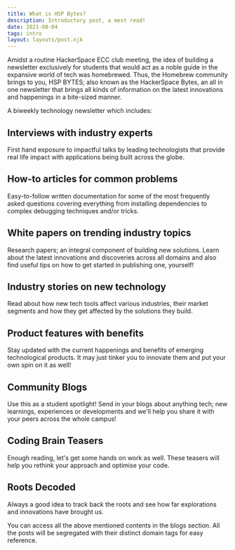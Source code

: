 ```yaml
---
title: What is HSP Bytes?
description: Introductory post, a mest read!
date: 2021-08-04
tags: intro
layout: layouts/post.njk
---
```


Amidst a routine HackerSpace ECC club meeting, the idea of building a newsletter exclusively for students that would act as a noble guide in the expansive world of tech was homebrewed. Thus, the Homebrew community brings to you, HSP BYTES; also known as the HackerSpace Bytes, an all in one newsletter that brings all kinds of information on the latest innovations and happenings in a bite-sized manner. 

A biweekly technology newsletter which includes:

## Interviews with industry experts

First hand exposure to impactful talks by leading technologists that provide real life impact with applications being built across the globe. 

## How-to articles for common problems

Easy-to-follow written documentation for some of the most frequently asked questions covering everything from installing dependencies to complex debugging techniques and/or tricks.

##  White papers on trending industry topics

Research papers; an integral component of building new solutions. Learn about the latest innovations and discoveries across all domains and also find useful tips on how to get started in publishing one, yourself!

## Industry stories on new technology

Read about how new tech tools affect various industries, their market segments and how they get affected by the solutions they build.

## Product features with benefits

Stay updated with the current happenings and benefits of emerging technological products. It may just tinker you to innovate them and put your own spin on it as well!

## Community Blogs

Use this as a student spotlight! Send in your blogs about anything tech; new learnings, experiences or developments and we'll help you share it with your peers across the whole campus!

## Coding Brain Teasers

Enough reading, let's get some hands on work as well. These teasers will help you rethink your approach and optimise your code.

## Roots Decoded

Always a good idea to track back the roots and see how far explorations and innovations have brought us.

You can access all the above mentioned contents in the blogs section. All the posts will be segregated with their distinct domain tags for easy reference.


